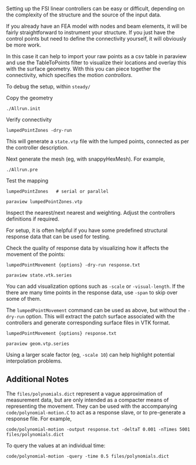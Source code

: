 Setting up the FSI linear controllers can be easy or difficult,
depending on the complexity of the structure and the source of the
input data.

If you already have an FEA model with nodes and beam elements, it will
be fairly straightforward to instrument your structure. If you just
have the control points but need to define the connectivity yourself,
it will obviously be more work.

In this case it can help to import your raw points as a csv table in
paraview and use the TableToPoints filter to visualize their locations
and overlay this with the surface geometry. With this you can piece
together the connectivity, which specifies the motion _controllors_.

To debug the setup, within `steady/`

Copy the geometry
```
./Allrun.init
```
Verify connectivity
```
lumpedPointZones -dry-run
```

This will generate a `state.vtp` file with the lumped points, connected
as per the controller description.


Next generate the mesh (eg, with snappyHexMesh). For example,
```
./Allrun.pre
```

Test the mapping
```
lumpedPointZones   # serial or parallel

paraview lumpedPointZones.vtp
```
Inspect the nearest/next nearest and weighting.
Adjust the controllers definitions if required.


For setup, it is often helpful if you have some predefined structural
response data that can be used for testing.

Check the quality of response data by visualizing how it affects the
movement of the points:
```
lumpedPointMovement {options} -dry-run response.txt

paraview state.vtk.series
```

You can add visualization options such as `-scale` or
`-visual-length`. If the there are many time points in the response
data, use `-span` to skip over some of them.


The `lumpedPointMovement` command can be used as above, but without
the `-dry-run` option. This will extract the patch surface associated
with the controllers and generate corresponding surface files in VTK
format.
```
lumpedPointMovement {options} response.txt

paraview geom.vtp.series
```

Using a larger scale factor (eg, `-scale 10`) can help highlight
potential interpolation problems.


## Additional Notes

The `files/polynomials.dict` represent a vague approximation of
measurement data, but are only intended as a compacter means of
representing the movement. They can be used with the accompanying
`code/polynomial-motion.C` to act as a response slave, or to
pre-generate a response file. For example,

```
code/polynomial-motion -output response.txt -deltaT 0.001 -nTimes 5001 files/polynomials.dict
```

To query the values at an individual time:
```
code/polynomial-motion -query -time 0.5 files/polynomials.dict
```
